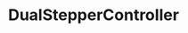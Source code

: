 ---
layout: pid
title: DualStepperController
owner: MichaelLoose
license: MIT
site: http://www.loose.biz/
source: https://github.com/michaelloose/DualStepperController/
---